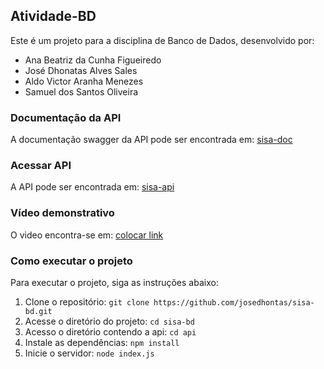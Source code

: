 ## Atividade-BD

Este é um projeto para a disciplina de Banco de Dados, desenvolvido por:
- Ana Beatriz da Cunha Figueiredo 
- José Dhonatas Alves Sales
- Aldo Victor Aranha Menezes
- Samuel dos Santos Oliveira

### Documentação da API

A documentação swagger da API pode ser encontrada em: [sisa-doc]([https:google.com.br/](https://api.sisa.systems/api-docs/))

### Acessar API

A API pode ser encontrada em: [sisa-api](https://api.sisa.systems/usuarios)

### Vídeo demonstrativo

O video encontra-se em: [colocar link](https://youtu.be/7T-413zNM7Q)

### Como executar o projeto

Para executar o projeto, siga as instruções abaixo:

1. Clone o repositório: `git clone https://github.com/josedhontas/sisa-bd.git`
2. Acesse o diretório do projeto: `cd sisa-bd`
3. Acesso o diretório contendo a api: `cd api`
4. Instale as dependências: `npm install`
5. Inicie o servidor: `node index.js`
